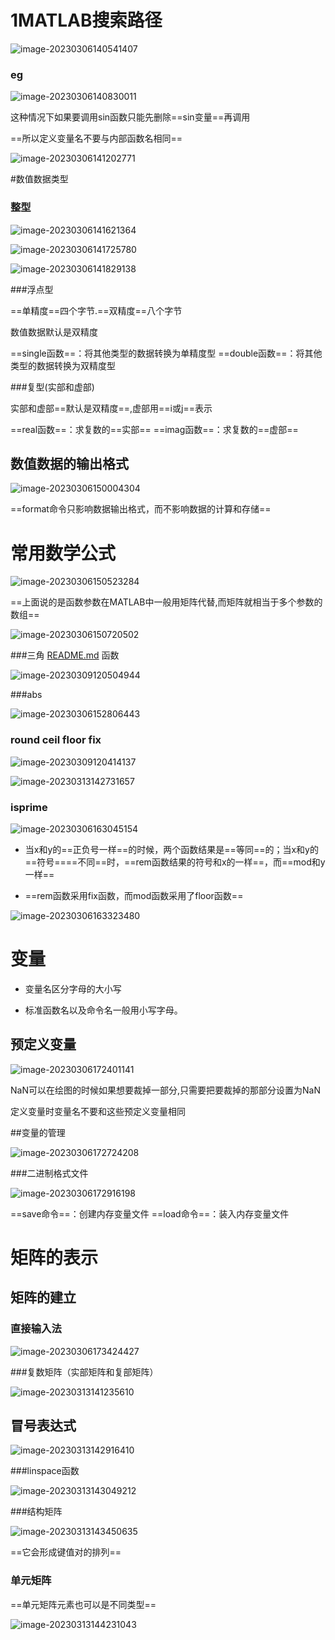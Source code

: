 # 1MATLAB搜索路径



![image-20230306140541407](https://fastly.jsdelivr.net/gh/fighter-great/study_notion@main/img/image-20230306140541407.png)

### eg

![image-20230306140830011](https://fastly.jsdelivr.net/gh/fighter-great/study_notion@main/img/image-20230306140830011.png)

这种情况下如果要调用sin函数只能先删除==sin变量==再调用

==所以定义变量名不要与内部函数名相同==

![image-20230306141202771](https://fastly.jsdelivr.net/gh/fighter-great/study_notion@main/img/image-20230306141202771.png)

#数值数据类型

### 整型

![image-20230306141621364](https://fastly.jsdelivr.net/gh/fighter-great/study_notion@main/img/image-20230306141621364.png)

![image-20230306141725780](https://fastly.jsdelivr.net/gh/fighter-great/study_notion@main/img/image-20230306141725780.png)



![image-20230306141829138](https://fastly.jsdelivr.net/gh/fighter-great/study_notion@main/img/image-20230306141829138.png)

###浮点型

==单精度==四个字节.==双精度==八个字节

数值数据默认是双精度

==single函数==：将其他类型的数据转换为单精度型
==double函数==：将其他类型的数据转换为双精度型

###复型(实部和虚部)

实部和虚部==默认是双精度==,虚部用==i或j==表示

==real函数==：求复数的==实部==
==imag函数==：求复数的==虚部==

## 数值数据的输出格式

![image-20230306150004304](https://fastly.jsdelivr.net/gh/fighter-great/study_notion@main/img/image-20230306150004304.png)

==format命令只影响数据输出格式，而不影响数据的计算和存储==

# 常用数学公式

![image-20230306150523284](https://fastly.jsdelivr.net/gh/fighter-great/study_notion@main/img/image-20230306150523284.png)

==上面说的是函数参数在MATLAB中一般用矩阵代替,而矩阵就相当于多个参数的数组==

![image-20230306150720502](https://fastly.jsdelivr.net/gh/fighter-great/study_notion@main/img/image-20230306150720502.png)

###三角 [README.md](..\README.md) 函数

![image-20230309120504944](https://fastly.jsdelivr.net/gh/fighter-great/study_notion@main/img/image-20230309120504944.png)



###abs

![image-20230306152806443](https://fastly.jsdelivr.net/gh/fighter-great/study_notion@main/img/image-20230306152806443.png)



### round ceil floor fix

![image-20230309120414137](https://fastly.jsdelivr.net/gh/fighter-great/study_notion@main/img/image-20230309120414137.png)

![image-20230313142731657](https://fastly.jsdelivr.net/gh/fighter-great/study_notion@main/img/image-20230313142731657.png)

### isprime

![image-20230306163045154](https://fastly.jsdelivr.net/gh/fighter-great/study_notion@main/img/image-20230306163045154.png)

- 当x和y的==正负号一样==的时候，两个函数结果是==等同==的；当x和y的==符号====不同==时，==rem函数结果的符号和x的一样==，而==mod和y一样==

- ==rem函数采用fix函数，而mod函数采用了floor函数==

![image-20230306163323480](https://fastly.jsdelivr.net/gh/fighter-great/study_notion@main/img/image-20230306163323480.png)

# 变量

- 变量名区分字母的大小写

- 标准函数名以及命令名一般用小写字母。

## 预定义变量

![image-20230306172401141](https://fastly.jsdelivr.net/gh/fighter-great/study_notion@main/img/image-20230306172401141.png)

NaN可以在绘图的时候如果想要裁掉一部分,只需要把要裁掉的那部分设置为NaN

定义变量时变量名不要和这些预定义变量相同



##变量的管理

![image-20230306172724208](https://fastly.jsdelivr.net/gh/fighter-great/study_notion@main/img/image-20230306172724208.png)

###二进制格式文件

![image-20230306172916198](https://fastly.jsdelivr.net/gh/fighter-great/study_notion@main/img/image-20230306172916198.png)

==save命令==：创建内存变量文件
==load命令==：装入内存变量文件

# 矩阵的表示

## 矩阵的建立

### 直接输入法

![image-20230306173424427](https://fastly.jsdelivr.net/gh/fighter-great/study_notion@main/img/image-20230306173424427.png)

###复数矩阵（实部矩阵和复部矩阵）

![image-20230313141235610](https://fastly.jsdelivr.net/gh/fighter-great/study_notion@main/img/image-20230313141235610.png)

## 冒号表达式

![image-20230313142916410](https://fastly.jsdelivr.net/gh/fighter-great/study_notion@main/img/image-20230313142916410.png)

###linspace函数

![image-20230313143049212](https://fastly.jsdelivr.net/gh/fighter-great/study_notion@main/img/image-20230313143049212.png)

###结构矩阵

![image-20230313143450635](https://fastly.jsdelivr.net/gh/fighter-great/study_notion@main/img/image-20230313143450635.png)

==它会形成键值对的排列==

### 单元矩阵

==单元矩阵元素也可以是不同类型==	

![image-20230313144231043](https://fastly.jsdelivr.net/gh/fighter-great/study_notion@main/img/image-20230313144231043.png)